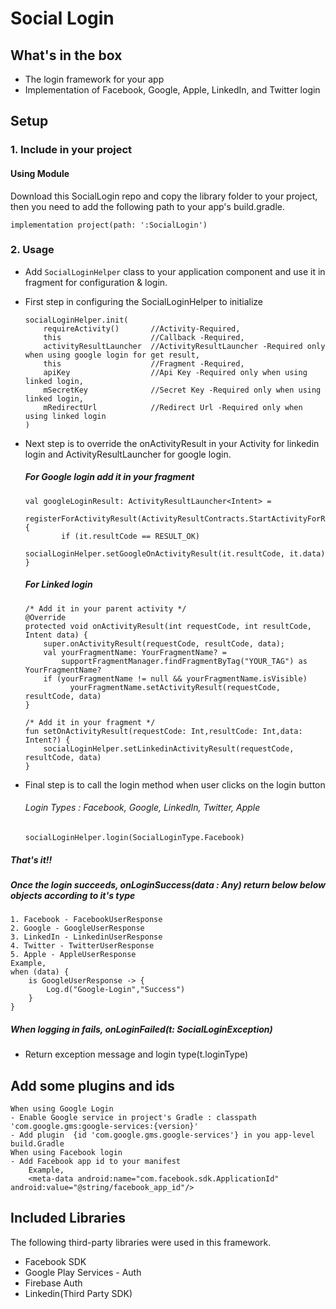 # Social Login

## What's in the box

- The login framework for your app
- Implementation of Facebook, Google, Apple, LinkedIn, and Twitter login

## Setup

### 1. Include in your project

#### Using Module

Download this SocialLogin repo and copy the library folder to your project, then you need to add the
following path to your app's build.gradle.

```
implementation project(path: ':SocialLogin')
```

### 2. Usage

- Add `SocialLoginHelper` class to your application component and use it in fragment for
  configuration & login.

- First step in configuring the SocialLoginHelper to initialize
    ```
    socialLoginHelper.init(
        requireActivity()       //Activity-Required,
        this                    //Callback -Required, 
        activityResultLauncher  //ActivityResultLauncher -Required only when using google login for get result,
        this                    //Fragment -Required,
        apiKey                  //Api Key -Required only when using linked login,
        mSecretKey              //Secret Key -Required only when using linked login,
        mRedirectUrl            //Redirect Url -Required only when using linked login
    )
    ```

- Next step is to override the onActivityResult in your Activity for linkedin login and
  ActivityResultLauncher for google login.

  ##### For Google login add it in your fragment

    ```
    val googleLoginResult: ActivityResultLauncher<Intent> =
        registerForActivityResult(ActivityResultContracts.StartActivityForResult()) {
            if (it.resultCode == RESULT_OK) 
                socialLoginHelper.setGoogleOnActivityResult(it.resultCode, it.data)
    }
    ```
  ##### For Linked login

    ```
    /* Add it in your parent activity */
    @Override
    protected void onActivityResult(int requestCode, int resultCode, Intent data) {
        super.onActivityResult(requestCode, resultCode, data);
        val yourFragmentName: YourFragmentName? =
            supportFragmentManager.findFragmentByTag("YOUR_TAG") as YourFragmentName?
        if (yourFragmentName != null && yourFragmentName.isVisible) 
              yourFragmentName.setActivityResult(requestCode, resultCode, data)
    }

    /* Add it in your fragment */
    fun setOnActivityResult(requestCode: Int,resultCode: Int,data: Intent?) {
        socialLoginHelper.setLinkedinActivityResult(requestCode, resultCode, data)
    }
    ```

- Final step is to call the login method when user clicks on the login button

  ###### Login Types : Facebook, Google, LinkedIn, Twitter, Apple

    ```
    socialLoginHelper.login(SocialLoginType.Facebook)
    ```

##### That's it!!

##### Once the login succeeds, onLoginSuccess(data : Any) return below below objects according to it's type

```
1. Facebook - FacebookUserResponse
2. Google - GoogleUserResponse
3. LinkedIn - LinkedinUserResponse
4. Twitter - TwitterUserResponse
5. Apple - AppleUserResponse
Example,
when (data) {
    is GoogleUserResponse -> {
        Log.d("Google-Login","Success")
    }
}
```

##### When logging in fails, onLoginFailed(t: SocialLoginException)

- Return exception message and login type(t.loginType)

## Add some plugins and ids

```
When using Google Login
- Enable Google service in project's Gradle : classpath 'com.google.gms:google-services:{version}'
- Add plugin  {id 'com.google.gms.google-services'} in you app-level build.Gradle
When using Facebook login 
- Add Facebook app id to your manifest 
    Example,
    <meta-data android:name="com.facebook.sdk.ApplicationId" android:value="@string/facebook_app_id"/>

```

## Included Libraries

The following third-party libraries were used in this framework.

- Facebook SDK
- Google Play Services - Auth
- Firebase Auth
- Linkedin(Third Party SDK)
